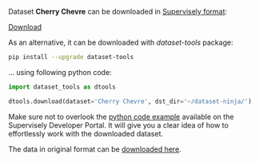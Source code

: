 Dataset **Cherry Chevre** can be downloaded in [Supervisely format](https://developer.supervisely.com/api-references/supervisely-annotation-json-format):

 [Download](https://assets.supervisely.com/supervisely-supervisely-assets-public/teams_storage/Y/E/q0/VPovpZ7nQKyn3PTGAqHfBsfs3RZY67aJTLlXvWHUh05tE85FuNQiQHAOcQbdhvE7Mhap5XBduNyJwVaeFX0vzU1BWUpG6Z74XnPvxHCSByJ6mCL3bomvIVqC9jcB.tar)

As an alternative, it can be downloaded with *dataset-tools* package:
``` bash
pip install --upgrade dataset-tools
```

... using following python code:
``` python
import dataset_tools as dtools

dtools.download(dataset='Cherry Chevre', dst_dir='~/dataset-ninja/')
```
Make sure not to overlook the [python code example](https://developer.supervisely.com/getting-started/python-sdk-tutorials/iterate-over-a-local-project) available on the Supervisely Developer Portal. It will give you a clear idea of how to effortlessly work with the downloaded dataset.

The data in original format can be [downloaded here](https://entrepot.recherche.data.gouv.fr/dataset.xhtml?persistentId=doi:10.57745/QEZBNA#).